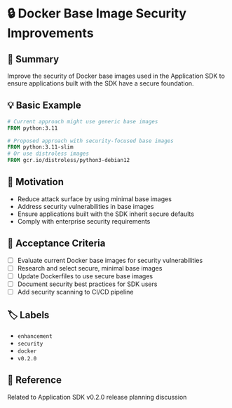# 🔒 Docker Base Image Security Improvements

## 📝 Summary
Improve the security of Docker base images used in the Application SDK to ensure applications built with the SDK have a secure foundation.

## 💡 Basic Example
```dockerfile
# Current approach might use generic base images
FROM python:3.11

# Proposed approach with security-focused base images
FROM python:3.11-slim
# Or use distroless images
FROM gcr.io/distroless/python3-debian12
```

## 🎯 Motivation
- Reduce attack surface by using minimal base images
- Address security vulnerabilities in base images
- Ensure applications built with the SDK inherit secure defaults
- Comply with enterprise security requirements

## 💼 Acceptance Criteria
- [ ] Evaluate current Docker base images for security vulnerabilities
- [ ] Research and select secure, minimal base images
- [ ] Update Dockerfiles to use secure base images
- [ ] Document security best practices for SDK users
- [ ] Add security scanning to CI/CD pipeline

## 🏷️ Labels
- `enhancement`
- `security` 
- `docker`
- `v0.2.0`

## 🔗 Reference
Related to Application SDK v0.2.0 release planning discussion